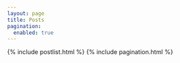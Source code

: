 ```yaml
---
layout: page
title: Posts
pagination:
  enabled: true
---
```


{% include postlist.html %}
{% include pagination.html %}

